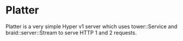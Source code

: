 # Platter

Platter is a very simple Hyper v1 server which uses tower::Service and braid::server::Stream
to serve HTTP 1 and 2 requests.
